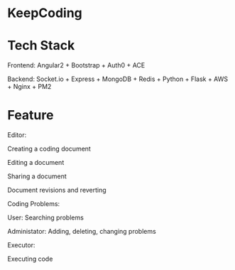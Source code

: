 # KeepCoding

# Tech Stack

Frontend: Angular2 + Bootstrap + Auth0 + ACE

Backend: Socket.io + Express + MongoDB + Redis + Python + Flask + AWS + Nginx + PM2






# Feature

Editor: 
    
Creating a coding document
	
Editing a document
	  
Sharing a document
    
Document revisions and reverting
    
Coding Problems: 
	  
User: Searching problems
	  
Administator: Adding, deleting, changing problems
    
Executor:
  
Executing code


